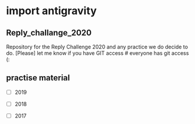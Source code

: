 # import antigravity

## Reply_challange_2020

Repository for the Reply Challenge 2020 and any practice we do decide to do. 
[Please] let me know if you have GIT access # everyone has git access (:

## practise material

- [ ] 2019

- [ ] 2018

- [ ] 2017


